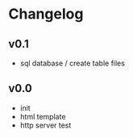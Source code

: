 Changelog
=========



## v0.1
* sql database / create table files


## v0.0
* init
* html template
* http server test 